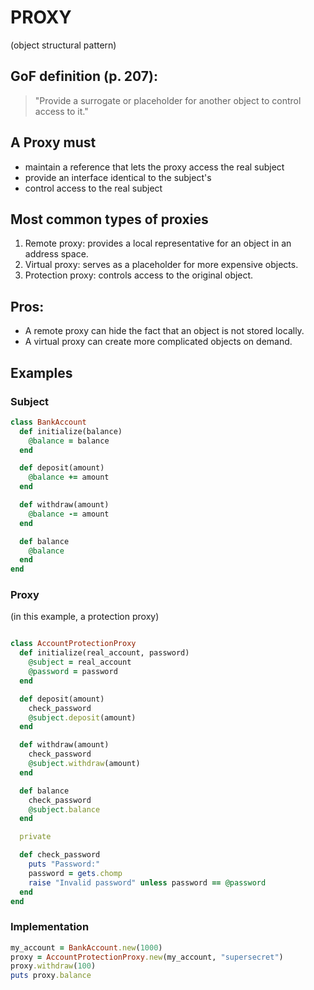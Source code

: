# PROXY

(object structural pattern)

## GoF definition (p. 207):

> "Provide a surrogate or placeholder for another object to control access to it."

## A Proxy must

-   maintain a reference that lets the proxy access the real subject
-   provide an interface identical to the subject's
-   control access to the real subject

## Most common types of proxies

1.  Remote proxy: provides a local representative for an object in an address space.
1.  Virtual proxy: serves as a placeholder for more expensive objects.
1.  Protection proxy: controls access to the original object.

## Pros:

-   A remote proxy can hide the fact that an object is not stored locally.
-   A virtual proxy can create more complicated objects on demand.

## Examples

### Subject

```ruby
class BankAccount
  def initialize(balance)
    @balance = balance
  end

  def deposit(amount)
    @balance += amount
  end

  def withdraw(amount)
    @balance -= amount
  end

  def balance
    @balance
  end
end
```

### Proxy

(in this example, a protection proxy)

```ruby

class AccountProtectionProxy
  def initialize(real_account, password)
    @subject = real_account
    @password = password
  end

  def deposit(amount)
    check_password
    @subject.deposit(amount)
  end

  def withdraw(amount)
    check_password
    @subject.withdraw(amount)
  end

  def balance
    check_password
    @subject.balance
  end

  private

  def check_password
    puts "Password:"
    password = gets.chomp
    raise "Invalid password" unless password == @password
  end
end
```

### Implementation

```ruby
my_account = BankAccount.new(1000)
proxy = AccountProtectionProxy.new(my_account, "supersecret")
proxy.withdraw(100)
puts proxy.balance
```
